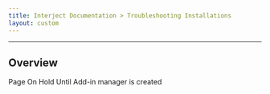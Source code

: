 ```yaml
---
title: Interject Documentation > Troubleshooting Installations
layout: custom
---
```

* * *

##  **Overview**

Page On Hold Until Add-in manager is created 
